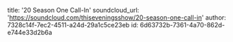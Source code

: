 title: '20 Season One Call-In'
soundcloud_url: 'https://soundcloud.com/thiseveningsshow/20-season-one-call-in'
author: 7328c14f-7ec2-4511-a24d-29a1c5ce23eb
id: 6d63732b-7361-4a70-862d-e744e33d2b6a
